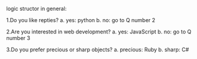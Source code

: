 logic structor in general:

1.Do you like repties?
a. yes: python
b. no: go to Q number 2

2.Are you interested in web development?
a. yes: JavaScript
b. no: go to Q number 3

3.Do you prefer precious or sharp objects?
a. precious: Ruby
b. sharp: C#